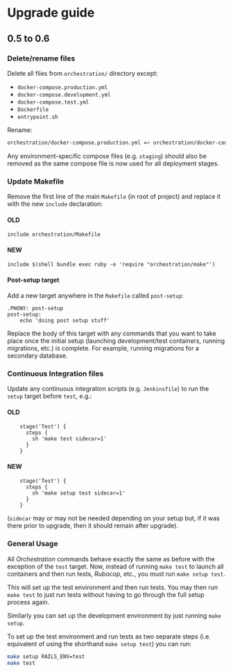 # Upgrade guide

## 0.5 to 0.6

### Delete/rename files

Delete all files from `orchestration/` directory except:

* `docker-compose.production.yml`
* `docker-compose.development.yml`
* `docker-compose.test.yml`
* `Dockerfile`
* `entrypoint.sh`

Rename:

```bash
orchestration/docker-compose.production.yml => orchestration/docker-compose.deployment.yml
```

Any environment-specific compose files (e.g. `staging`) should also be removed as the same compose file is now used for all deployment stages.

### Update Makefile

Remove the first line of the main `Makefile` (in root of project) and replace it with the new `include` declaration:

#### OLD

```make
include orchestration/Makefile
```

#### NEW

```make
include $(shell bundle exec ruby -e 'require "orchestration/make"')
```

#### Post-setup target

Add a new target anywhere in the `Makefile` called `post-setup`:

```make
.PHONY: post-setup
post-setup:
	echo 'doing post setup stuff'
```

Replace the body of this target with any commands that you want to take place once the initial setup (launching development/test containers, running migrations, etc.) is complete. For example, running migrations for a secondary database.

### Continuous Integration files

Update any continuous integration scripts (e.g. `Jenkinsfile`) to run the `setup` target before `test`, e.g.:

#### OLD

```Jenkinsfile
    stage('Test') {
      steps {
        sh 'make test sidecar=1'
      }
    }
```

#### NEW

```Jenkinsfile
    stage('Test') {
      steps {
        sh 'make setup test sidecar=1'
      }
    }
```

(`sidecar` may or may not be needed depending on your setup but, if it was there prior to upgrade, then it should remain after upgrade).

### General Usage

All _Orchestration_ commands behave exactly the same as before with the exception of the `test` target. Now, instead of running `make test` to launch all containers and then run tests, _Rubocop_, etc., you must run `make setup test`.

This will set up the test environment and then run tests. You may then run `make test` to just run tests without having to go through the full setup process again.

Similarly you can set up the development environment by just running `make setup`.

To set up the test environment and run tests as two separate steps (i.e. equivalent of using the shorthand `make setup test`) you can run:

```bash
make setup RAILS_ENV=test
make test
```
